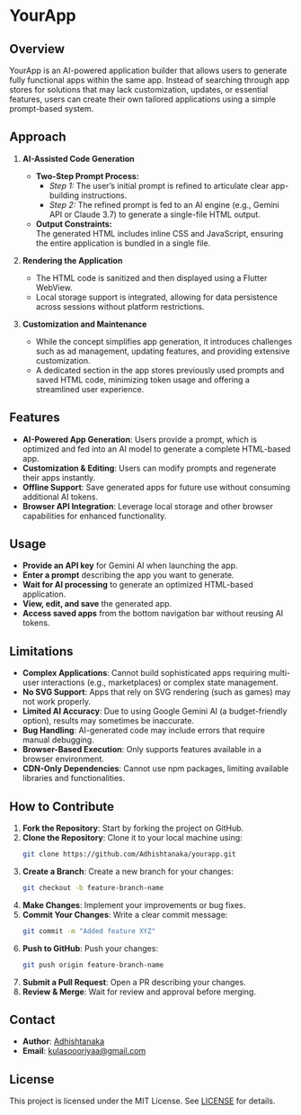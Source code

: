 # YourApp

## Overview
YourApp is an AI-powered application builder that allows users to generate fully functional apps within the same app. Instead of searching through app stores for solutions that may lack customization, updates, or essential features, users can create their own tailored applications using a simple prompt-based system. 

## Approach

1. **AI-Assisted Code Generation**  
   - **Two-Step Prompt Process:**  
     - *Step 1:* The user’s initial prompt is refined to articulate clear app-building instructions.
     - *Step 2:* The refined prompt is fed to an AI engine (e.g., Gemini API or Claude 3.7) to generate a single-file HTML output.  
   - **Output Constraints:**  
     The generated HTML includes inline CSS and JavaScript, ensuring the entire application is bundled in a single file.

2. **Rendering the Application**  
   - The HTML code is sanitized and then displayed using a Flutter WebView.
   - Local storage support is integrated, allowing for data persistence across sessions without platform restrictions.

3. **Customization and Maintenance**  
   - While the concept simplifies app generation, it introduces challenges such as ad management, updating features, and providing extensive customization.
   - A dedicated section in the app stores previously used prompts and saved HTML code, minimizing token usage and offering a streamlined user experience.

## Features
- **AI-Powered App Generation**: Users provide a prompt, which is optimized and fed into an AI model to generate a complete HTML-based app.
- **Customization & Editing**: Users can modify prompts and regenerate their apps instantly.
- **Offline Support**: Save generated apps for future use without consuming additional AI tokens.
- **Browser API Integration**: Leverage local storage and other browser capabilities for enhanced functionality.

## Usage
- **Provide an API key** for Gemini AI when launching the app.
- **Enter a prompt** describing the app you want to generate.
- **Wait for AI processing** to generate an optimized HTML-based application.
- **View, edit, and save** the generated app.
- **Access saved apps** from the bottom navigation bar without reusing AI tokens.

## Limitations
- **Complex Applications**: Cannot build sophisticated apps requiring multi-user interactions (e.g., marketplaces) or complex state management.
- **No SVG Support**: Apps that rely on SVG rendering (such as games) may not work properly.
- **Limited AI Accuracy**: Due to using Google Gemini AI (a budget-friendly option), results may sometimes be inaccurate.
- **Bug Handling**: AI-generated code may include errors that require manual debugging.
- **Browser-Based Execution**: Only supports features available in a browser environment.
- **CDN-Only Dependencies**: Cannot use npm packages, limiting available libraries and functionalities.

## How to Contribute
1. **Fork the Repository**: Start by forking the project on GitHub.
2. **Clone the Repository**: Clone it to your local machine using:
   ```sh
   git clone https://github.com/Adhishtanaka/yourapp.git
   ```
3. **Create a Branch**: Create a new branch for your changes:
   ```sh
   git checkout -b feature-branch-name
   ```
4. **Make Changes**: Implement your improvements or bug fixes.
5. **Commit Your Changes**: Write a clear commit message:
   ```sh
   git commit -m "Added feature XYZ"
   ```
6. **Push to GitHub**: Push your changes:
   ```sh
   git push origin feature-branch-name
   ```
7. **Submit a Pull Request**: Open a PR describing your changes.
8. **Review & Merge**: Wait for review and approval before merging.

## Contact
- **Author**: [Adhishtanaka](https://github.com/Adhishtanaka)
- **Email**: kulasoooriyaa@gmail.com

## License
This project is licensed under the MIT License. See [LICENSE](LICENSE) for details.
